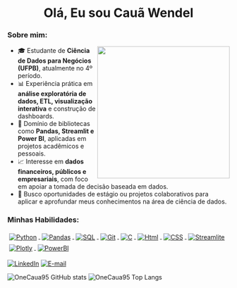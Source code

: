 <h1 align="center">Olá, Eu sou Cauã Wendel</h1>
<h3 align="left">Sobre mim:</h3>

<img src="https://cdni.iconscout.com/illustration/premium/thumb/back-end-developer-4316118-3611968.png" width="300px" align="right">

- 🎓 Estudante de **Ciência de Dados para Negócios (UFPB)**, atualmente no 4º período.  
- 📊 Experiência prática em **análise exploratória de dados, ETL, visualização interativa** e construção de dashboards.  
- 🐍 Domínio de bibliotecas como **Pandas, Streamlit e Power BI**, aplicadas em projetos acadêmicos e pessoais.  
- 📈 Interesse em **dados financeiros, públicos e empresariais**, com foco em apoiar a tomada de decisão baseada em dados.  
- 🚀 Busco oportunidades de estágio ou projetos colaborativos para aplicar e aprofundar meus conhecimentos na área de ciência de dados.  

 
<p align="left">
</p>

<h3 align="left">Minhas Habilidades:</h3>
<p align="left">
  <a href="https://www.python.org/">
    <img src="https://img.shields.io/badge/Python-3776AB.svg?style=for-the-badge&logo=Python&logoColor=white" alt="Python" style="vertical-align: middle; margin: 4px;"/>
  </a>
  <a href="https://www.mysql.com/">
    <img src="https://img.shields.io/badge/pandas-150458.svg?style=for-the-badge&logo=pandas&logoColor=white" alt="Pandas" style="vertical-align: middle; margin: 4px;"/>
  </a>
  <a href="https://developer.mozilla.org/en-US/docs/Web/JavaScript">
    <img src="https://img.shields.io/badge/MySQL-4479A1.svg?style=for-the-badge&logo=MySQL&logoColor=white" alt="SQL" style="vertical-align: middle; margin: 4px;"/>
  </a>
  <a href="https://www.php.net/">
    <img src="https://img.shields.io/badge/Git-F05032.svg?style=for-the-badge&logo=Git&logoColor=white" alt="Git" style="vertical-align: middle; margin: 4px;"/>
  </a>
  <a href="https://pandas.pydata.org/">
    <img src="https://img.shields.io/badge/C-A8B9CC.svg?style=for-the-badge&logo=C&logoColor=black" alt="C" style="vertical-align: middle; margin: 4px;"/>
  </a>
  <a href="https://powerbi.microsoft.com/">
    <img src="https://img.shields.io/badge/HTML5-E34F26.svg?style=for-the-badge&logo=HTML5&logoColor=white" alt="Html" style="vertical-align: middle; margin: 4px;"/>
  </a>
 </a>
  <a href="https://powerbi.microsoft.com/">
    <img src="https://img.shields.io/badge/CSS-663399.svg?style=for-the-badge&logo=CSS&logoColor=white" alt="CSS" style="vertical-align: middle; margin: 4px;"/>
  </a>
    <a href="https://powerbi.microsoft.com/">
    <img src="https://img.shields.io/badge/Streamlit-FF4B4B.svg?style=for-the-badge&logo=Streamlit&logoColor=white" alt="Streamlite" style="vertical-align: middle; margin: 4px;"/>
  </a>
  </a>
    <a href="https://powerbi.microsoft.com/">
    <img src="https://img.shields.io/badge/Plotly-7A76FF.svg?style=for-the-badge&logo=Plotly&logoColor=white" alt="Plotly" style="vertical-align: middle; margin: 4px;"/>
  </a>
  </a>
    <a href="https://powerbi.microsoft.com/">
    <img src="https://img.shields.io/badge/power_bi-F2C811?style=for-the-badge&logo=powerbi&logoColor=black" alt="PowerBI" style="vertical-align: middle; margin: 4px;"/>
  </a>
</p>



[![LinkedIn](https://img.shields.io/badge/linkedin-%230077B5.svg?style=for-the-badge&logo=linkedin&logoColor=white)](https://www.linkedin.com/in/cau%C3%A3-wendel-229aba314/)
[![E-mail](https://img.shields.io/badge/-Email-0077B5?style=for-the-badge&logo=microsoft-outlook&logoColor=white)](mailto:cauawendel9@gmail.com)



![OneCaua95 GitHub stats](https://github-readme-stats.vercel.app/api?username=OneCaua95&show_icons=true&theme=radical)
![OneCaua95 Top Langs](https://github-readme-stats.vercel.app/api/top-langs/?username=OneCaua95&layout=compact&theme=radical)
